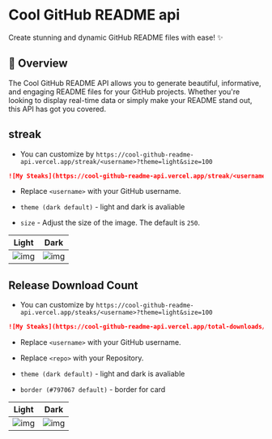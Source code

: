 # Cool GitHub README api

Create stunning and dynamic GitHub README files with ease! ✨

## 🚀 Overview

The Cool GitHub README API allows you to generate beautiful, informative, and engaging README files for your GitHub projects. Whether you're looking to display real-time data or simply make your README stand out, this API has got you covered.

## streak

* You can customize by `https://cool-github-readme-api.vercel.app/streak/<username>?theme=light&size=100`

```markdown
![My Steaks](https://cool-github-readme-api.vercel.app/streak/<username>?theme=light&size=200?border=black)
```

* Replace `<username>` with your GitHub username.

* `theme (dark default)` - light and dark is avaliable
* `size` - Adjust the size of the image. The default is `250`.

| Light | Dark  |
| ---|---|
| ![img](https://cool-github-readme-api.vercel.app/streak/happer64bit?theme=light)  |  ![img](https://cool-github-readme-api.vercel.app/steaks/happer64bit)  |

## Release Download Count

* You can customize by `https://cool-github-readme-api.vercel.app/steaks/<username>?theme=light&size=100`

```markdown
![My Steaks](https://cool-github-readme-api.vercel.app/total-downloads/happer64bit/moviesharmal?theme=light&border=#fff)
```

* Replace `<username>` with your GitHub username.
* Replace `<repo>` with your Repository.

* `theme (dark default)` - light and dark is avaliable
* `border (#797067 default)` - border for card

|  Light  | Dark  |
| ---|---|
| ![img](https://cool-github-readme-api.vercel.app/total-downloads/happer64bit/moviesharmal?theme=light)  |  ![img](https://cool-github-readme-api.vercel.app/total-downloads/happer64bit/moviesharmal)  |